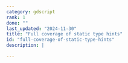 ```yaml
---
category: gdscript
rank: 1
done: ""
last_updated: "2024-11-30"
title: "Full coverage of static type hints"
id: "full-coverage-of-static-type-hints"
description: |

---
```


